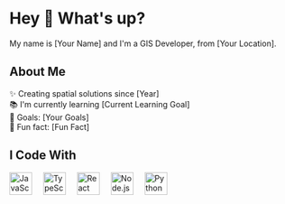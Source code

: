 <h1 align="left">Hey 👋 What's up?</h1>

<p align="left">My name is [Your Name] and I'm a GIS Developer, from [Your Location].</p>

<h2 align="left">About Me</h2>

<p align="left">✨ Creating spatial solutions since [Year]<br>📚 I'm currently learning [Current Learning Goal]<br>🎯 Goals: [Your Goals]<br>🎲 Fun fact: [Fun Fact]</p>

<h2 align="left">I Code With</h2>

<div align="left">
  <img src="https://cdn.jsdelivr.net/gh/devicons/devicon/icons/javascript/javascript-original.svg" height="40" alt="JavaScript Logo"  />
  <img width="12" />
  <img src="https://cdn.jsdelivr.net/gh/devicons/devicon/icons/typescript/typescript-original.svg" height="40" alt="TypeScript Logo"  />
  <img width="12" />
  <img src="https://cdn.jsdelivr.net/gh/devicons/devicon/icons/react/react-original.svg" height="40" alt="React Logo"  />
  <img width="12" />
  <img src="https://cdn.jsdelivr.net/gh/devicons/devicon/icons/nodejs/nodejs-original.svg" height="40" alt="Node.js Logo"  />
  <img width="12" />
  <img src="https://cdn.jsdelivr.net/gh/devicons/devicon/icons/python/python-original.svg" height="40" alt="Python Logo"  />
</div>

